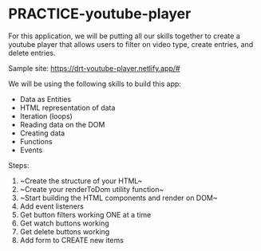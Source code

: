# PRACTICE-youtube-player

For this application, we will be putting all our skills together to create a youtube player that allows users to filter on video type, create entries, and delete entries.

Sample site: https://drt-youtube-player.netlify.app/#

We will be using the following skills to build this app:
- Data as Entities
- HTML representation of data
- Iteration (loops)
- Reading data on the DOM
- Creating data
- Functions
- Events

Steps:
1. ~Create the structure of your HTML~
1. ~Create your renderToDom utility function~
1. ~Start building the HTML components and render on DOM~
1. Add event listeners
1. Get button filters working ONE at a time
1. Get watch buttons working
1. Get delete buttons working
1. Add form to CREATE new items
